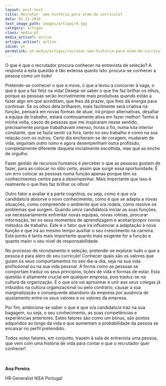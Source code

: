 ```yaml
---
layout: post-text
title: Recrutar- uma história para além do currículo?
data: 02-11-2016
text_image_path: images/artigos/9.jpg
category: artigos
class: media-pt
media_active?: active
artigos_active?: active
idiom: pt
permalink: pt-media/artigos/recrutar-uma-historia-para-alem-do-curriculo
---
```


O que é que o recrutador procura conhecer na entrevista de seleção? A resposta a esta questão é tão extensa quanto isto: procura-se conhecer a pessoa como um todo!

Pretende-se conhecer o que a move, o que a levou a concorrer à vaga, o que é que a faz feliz na vida! Deseja-se saber o que lhe faz brilhar os olhos, porque as pessoas serão incrivelmente mais produtivas quando estão a fazer algo em que acreditam, que lhes dá prazer, que lhes dá energia para continuar. Se os olhos dela brilharem, mais facilmente será criativa na função, pensará em novas formas de atuar, irá propor alternativas, desafiar a equipa de trabalho, estará continuamente ativa em fazer melhor! Tenho à minha volta, casos de pessoas que me inspiraram nesse sentido, precisamente porque trabalhavam imenso, horas a fio, numa luta interior constante, que se fazia sentir cá fora, tanto no seu trabalho e como na sua relação com os outros. Certo dia encheram-se de coragem, mudaram de vida, seguiram outro rumo e agora desempenham outra profissão, completamente diferente daquela inicialmente escolhida, mas que as enche de orgulho.

Fazer gestão de recursos humanos é perceber o que as pessoas gostam de fazer, para as colocar no sítio certo, assim que surgir essa oportunidade. É um erro colocar as pessoas numa função apenas porque têm os conhecimentos certos para a desempenhar. Mais importante que isso é realmente o que lhes faz brilhar os olhos!

Outro fator a avaliar é a parte cognitiva, ou seja, como é que o/a candidato/a absorve o novo conhecimento, como é que se adapta a novas situações, como compreende o ambiente que o/a rodeia, como resolve os problemas que surgem. Quando um/a candidato/a iniciar as suas funções, vai necessariamente enfrentar novas equipas, novas rotinas, procurar informação, ter os seus momentos de aprendizagem e aceitar/propor novos métodos de trabalho. Este é o fator que irá influenciar a adaptação à nova função e que irá ao mesmo tempo auxiliar o seu crescimento na carreira. Este ponto é tanto mais importante quanto mais exigente for a função e quanto maior o seu nível de responsabilidade.

No processo de recrutamento e seleção, pretende-se explorar tudo o que a pessoa é para além do seu currículo! Conhecer quais são os valores que guiam os seus comportamentos no seu dia-a-dia, seja na sua vida profissional ou na sua vida pessoal. A forma como as pessoas se comportam traduz os seus princípios, lições de vida e formas de estar. Esta questão é altamente crucial em qualquer empresa, pois traduz-se na cultura da organização. É o que o/a vai aproximar e unir aos seus colegas já imbuídos na cultura organizacional ou pelo contrário, causar a sua marginalização e consequente abandono da empresa por ausência de ajustamento entre os seus valores e os valores da empresa. 

Por fim, ambiciona-se saber o que é que o/a candidato/a traz na sua bagagem, ou seja, o seu conhecimento, as suas competências e experiências anteriores. Estes fatores são como um bónus, são pontos adquiridos ao longo da vida e que aumentam a probabilidade da pessoa se encaixar no perfil pretendido.

Todos estes fatores, em conjunto, trazem à sala de entrevista uma pessoa, que vem com uma história de vida para contar e que o recrutador quer conhecer!<br><br><br>

 

**Ana Pereira**

HR Generalist IKEA Portugal


